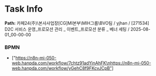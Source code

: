 # Task Info

**Path:** 카페24(주)\본사사업장\[CG]MI본부\MIH그룹\BVO팀 / yjhan / [271534] D2C 서비스 운영_프로모션 관리 _ 이벤트_프로모션 분류 _ 베너 세팅 / 2025-08-01_00-00-00

### BPMN
- ["https://n8n-mi-050-web.hanpda.com/workflow/7chtz91adYinAhFK\nhttps://n8n-mi-050-web.hanpda.com/workflow/yGehC8f9FKcvJCpB"]

